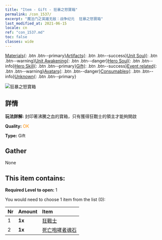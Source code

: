 ```yaml
---
title: "Item - Gift - 狂暴之怒寶箱"
permalink: /con_1537/
excerpt: "魔法门之英雄无敌：战争纪元  狂暴之怒寶箱"
last_modified_at: 2021-06-15
locale: cn
ref: "con_1537.md"
toc: false
classes: wide
---
```

 [Materials](/ItemsCN/){: .btn .btn--primary}[Artifacts](/ItemsCN/Artifacts/){: .btn .btn--success}[Unit Soul](/ItemsCN/UnitSoul/){: .btn .btn--warning}[Unit Awakening](/ItemsCN/UnitAwakening/){: .btn .btn--danger}[Hero Soul](/ItemsCN/HeroSoul/){: .btn .btn--info}[Hero Skill](/ItemsCN/HeroSkill/){: .btn .btn--primary}[Gift](/ItemsCN/Gift/){: .btn .btn--success}[Event related](/ItemsCN/Events/){: .btn .btn--warning}[Avatars](/ItemsCN/Avatars/){: .btn .btn--danger}[Consumables](/ItemsCN/Consumables/){: .btn .btn--info}[Unknown](/ItemsCN/Unknown/){: .btn .btn--primary}

 ![狂暴之怒寶箱](/images/t/i_907124.png)

## 詳情
 **玩法詳解:** 封印著沸騰之血的寶箱，只有獲得狂戰士的領主才能夠開啟

 **Quality:** <span style="color: #FF8C00">OK</span>

 **Type:** Gift

## Gather

  None

## This item contains:

 **Required Level to open:** 1

 You would need to choose 1 item from the list (0):

  | Nr | Amount |     Item    |
  |:---|:-------|:------------|
  | 1 |  **1x** | [狂戰士](/cn/Items/unt_224/) |  | 
  | 2 |  **1x** | [死亡咆哮者魂石](/cn/Items/unt_312/) |  | 
